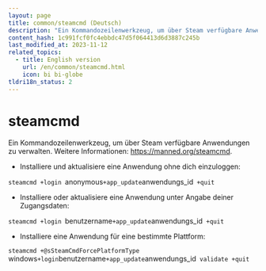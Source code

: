 ```yaml
---
layout: page
title: common/steamcmd (Deutsch)
description: "Ein Kommandozeilenwerkzeug, um über Steam verfügbare Anwendungen zu verwalten."
content_hash: 1c991fcf0fc4ebbdc47d5f064413d6d3887c245b
last_modified_at: 2023-11-12
related_topics:
  - title: English version
    url: /en/common/steamcmd.html
    icon: bi bi-globe
tldri18n_status: 2
---
```

# steamcmd

Ein Kommandozeilenwerkzeug, um über Steam verfügbare Anwendungen zu verwalten.
Weitere Informationen: <https://manned.org/steamcmd>.

- Installiere und aktualisiere eine Anwendung ohne dich einzuloggen:

`steamcmd +login `<span class="tldr-var badge badge-pill bg-dark-lm bg-white-dm text-white-lm text-dark-dm font-weight-bold">anonymous</span>` +app_update `<span class="tldr-var badge badge-pill bg-dark-lm bg-white-dm text-white-lm text-dark-dm font-weight-bold">anwendungs_id</span>` +quit`

- Installiere oder aktualisiere eine Anwendung unter Angabe deiner Zugangsdaten:

`steamcmd +login `<span class="tldr-var badge badge-pill bg-dark-lm bg-white-dm text-white-lm text-dark-dm font-weight-bold">benutzername</span>` +app_update `<span class="tldr-var badge badge-pill bg-dark-lm bg-white-dm text-white-lm text-dark-dm font-weight-bold">anwendungs_id</span>` +quit`

- Installiere eine Anwendung für eine bestimmte Plattform:

`steamcmd +@sSteamCmdForcePlatformType `<span class="tldr-var badge badge-pill bg-dark-lm bg-white-dm text-white-lm text-dark-dm font-weight-bold">windows</span>` +login `<span class="tldr-var badge badge-pill bg-dark-lm bg-white-dm text-white-lm text-dark-dm font-weight-bold">benutzername</span>` +app_update `<span class="tldr-var badge badge-pill bg-dark-lm bg-white-dm text-white-lm text-dark-dm font-weight-bold">anwendungs_id</span>` validate +quit`
